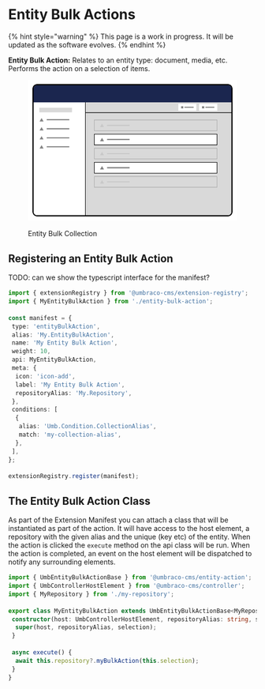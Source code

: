 # Entity Bulk Actions

{% hint style="warning" %}
This page is a work in progress. It will be updated as the software evolves.
{% endhint %}

**Entity Bulk Action:** Relates to an entity type: document, media, etc. Performs the action on a selection of items.

<figure><img src="../../../.gitbook/assets/entity-bulk-action-collection-menu.svg" alt=""><figcaption><p>Entity Bulk Collection</p></figcaption></figure>

## Registering an Entity Bulk Action <a href="#registering-an-entity-bulk-action" id="registering-an-entity-bulk-action"></a>

TODO: can we show the typescript interface for the manifest?

```typescript
import { extensionRegistry } from '@umbraco-cms/extension-registry';
import { MyEntityBulkAction } from './entity-bulk-action';

const manifest = {
 type: 'entityBulkAction',
 alias: 'My.EntityBulkAction',
 name: 'My Entity Bulk Action',
 weight: 10,
 api: MyEntityBulkAction,
 meta: {
  icon: 'icon-add',
  label: 'My Entity Bulk Action',
  repositoryAlias: 'My.Repository',
 },
 conditions: [
  {
   alias: 'Umb.Condition.CollectionAlias',
   match: 'my-collection-alias',
  },
 ],
};

extensionRegistry.register(manifest);
```

## The Entity Bulk Action Class <a href="#the-entity-bulk-action-class" id="the-entity-bulk-action-class"></a>

As part of the Extension Manifest you can attach a class that will be instantiated as part of the action. It will have access to the host element, a repository with the given alias and the unique (key etc) of the entity. When the action is clicked the `execute` method on the api class will be run. When the action is completed, an event on the host element will be dispatched to notify any surrounding elements.

```typescript
import { UmbEntityBulkActionBase } from '@umbraco-cms/entity-action';
import { UmbControllerHostElement } from '@umbraco-cms/controller';
import { MyRepository } from './my-repository';

export class MyEntityBulkAction extends UmbEntityBulkActionBase<MyRepository> {
 constructor(host: UmbControllerHostElement, repositoryAlias: string, selection: Array<string>) {
  super(host, repositoryAlias, selection);
 }

 async execute() {
  await this.repository?.myBulkAction(this.selection);
 }
}
```
